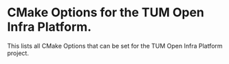 # CMake Options for the TUM Open Infra Platform.
This lists all CMake Options that can be set for the TUM Open Infra Platform project.


